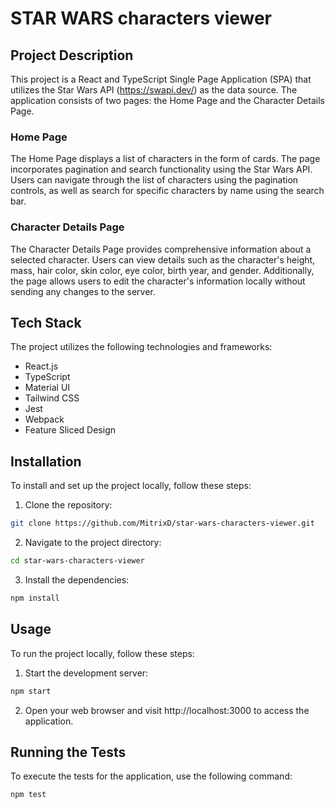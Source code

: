 # STAR WARS characters viewer

## Project Description

This project is a React and TypeScript Single Page Application (SPA) that utilizes the Star Wars API (https://swapi.dev/) as the data source. The application consists of two pages: the Home Page and the Character Details Page.

### Home Page
The Home Page displays a list of characters in the form of cards. The page incorporates pagination and search functionality using the Star Wars API. Users can navigate through the list of characters using the pagination controls, as well as search for specific characters by name using the search bar.

### Character Details Page
The Character Details Page provides comprehensive information about a selected character. Users can view details such as the character's height, mass, hair color, skin color, eye color, birth year, and gender. Additionally, the page allows users to edit the character's information locally without sending any changes to the server.

## Tech Stack

The project utilizes the following technologies and frameworks:

- React.js
- TypeScript
- Material UI
- Tailwind CSS
- Jest
- Webpack
- Feature Sliced Design

## Installation

To install and set up the project locally, follow these steps:

1. Clone the repository: 

```bash
git clone https://github.com/MitrixD/star-wars-characters-viewer.git
```

2. Navigate to the project directory: 

```bash
cd star-wars-characters-viewer
```

3. Install the dependencies: 

```bash
npm install
```
## Usage
To run the project locally, follow these steps:

1. Start the development server:

```bash
npm start
```
2. Open your web browser and visit http://localhost:3000 to access the application.

## Running the Tests
To execute the tests for the application, use the following command:

```bash
npm test
```
